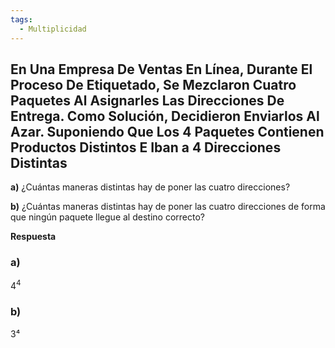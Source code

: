 ```yaml
---
tags:
  - Multiplicidad
---
```


## En Una Empresa De Ventas En Línea, Durante El Proceso De Etiquetado, Se Mezclaron Cuatro Paquetes Al Asignarles Las Direcciones De Entrega. Como Solución, Decidieron Enviarlos Al Azar. Suponiendo Que Los 4 Paquetes Contienen Productos Distintos E Iban a 4 Direcciones Distintas

**a)** ¿Cuántas maneras distintas hay de poner las cuatro direcciones?

**b)** ¿Cuántas maneras distintas hay de poner las cuatro direcciones de forma que ningún paquete llegue al destino correcto?

**Respuesta**

### **a)**

$4^4$

### **b)**

$3⁴$
